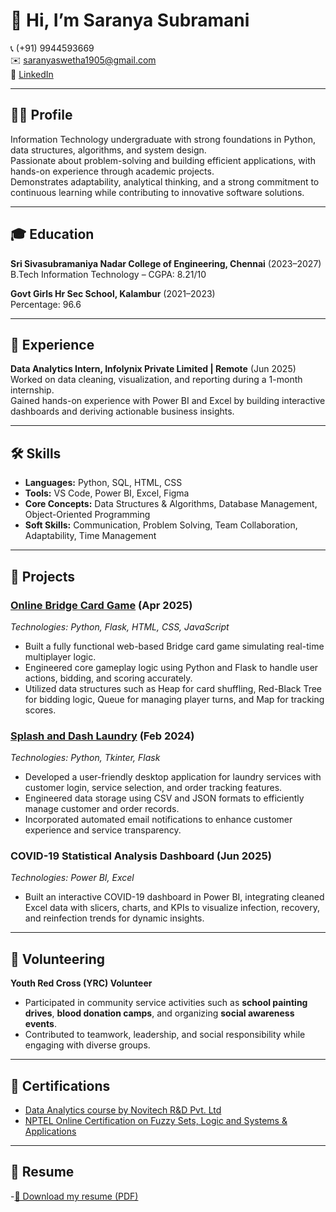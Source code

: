 #  👋 Hi, I’m Saranya Subramani

📞 (+91) 9944593669  
✉️ [saranyaswetha1905@gmail.com](mailto:saranyaswetha1905@gmail.com)  
🔗 [LinkedIn](https://www.linkedin.com/in/saranya-subramani-4802b0315)  

---

## 👩‍💻 Profile  
Information Technology undergraduate with strong foundations in Python, data structures, algorithms, and system design.  
Passionate about problem-solving and building efficient applications, with hands-on experience through academic projects.  
Demonstrates adaptability, analytical thinking, and a strong commitment to continuous learning while contributing to innovative software solutions.  

---

## 🎓 Education  
**Sri Sivasubramaniya Nadar College of Engineering, Chennai** (2023–2027)  
B.Tech Information Technology – CGPA: 8.21/10  

**Govt Girls Hr Sec School, Kalambur** (2021–2023)  
Percentage: 96.6  

---

## 💼 Experience  
**Data Analytics Intern, Infolynix Private Limited | Remote** (Jun 2025)  
Worked on data cleaning, visualization, and reporting during a 1-month internship.  
Gained hands-on experience with Power BI and Excel by building interactive dashboards and deriving actionable business insights.  

---

## 🛠 Skills  
- **Languages:** Python, SQL, HTML, CSS  
- **Tools:** VS Code, Power BI, Excel, Figma  
- **Core Concepts:** Data Structures & Algorithms, Database Management, Object-Oriented Programming  
- **Soft Skills:** Communication, Problem Solving, Team Collaboration, Adaptability, Time Management  

---

## 🚀 Projects  

### [Online Bridge Card Game](https://github.com/saranyas-19/Online-Bridge-Card-Game.git) (Apr 2025)  
*Technologies: Python, Flask, HTML, CSS, JavaScript*  
- Built a fully functional web-based Bridge card game simulating real-time multiplayer logic.  
- Engineered core gameplay logic using Python and Flask to handle user actions, bidding, and scoring accurately.  
- Utilized data structures such as Heap for card shuffling, Red-Black Tree for bidding logic, Queue for managing player turns, and Map for tracking scores.  

### [Splash and Dash Laundry](https://github.com/saranyas-19/Laundry-Management-System.git) (Feb 2024)  
*Technologies: Python, Tkinter, Flask*  
- Developed a user-friendly desktop application for laundry services with customer login, service selection, and order tracking features.  
- Engineered data storage using CSV and JSON formats to efficiently manage customer and order records.  
- Incorporated automated email notifications to enhance customer experience and service transparency.  

### COVID-19 Statistical Analysis Dashboard (Jun 2025)  
*Technologies: Power BI, Excel*  
- Built an interactive COVID-19 dashboard in Power BI, integrating cleaned Excel data with slicers, charts, and KPIs to visualize infection, recovery, and reinfection trends for dynamic insights.  

---

## 🤝 Volunteering  

**Youth Red Cross (YRC) Volunteer**  
- Participated in community service activities such as **school painting drives**, **blood donation camps**, and organizing **social awareness events**.  
- Contributed to teamwork, leadership, and social responsibility while engaging with diverse groups.
   
---

## 📜 Certifications  
- [Data Analytics course by Novitech R&D Pvt. Ltd](https://drive.google.com/file/d/1E6fsFFJ1PLA1FoEBnjoU8KUOXwfi53wN/view?usp=sharing)  
- [NPTEL Online Certification on Fuzzy Sets, Logic and Systems & Applications](https://drive.google.com/file/d/1igUEVq-SMcJ_DLM8Gwzjc3WwS1C45zbK/view?usp=sharing)  
---
  ## 💼 Resume
  -[📄 Download my resume (PDF)](Saranya-Resume.pdf)
